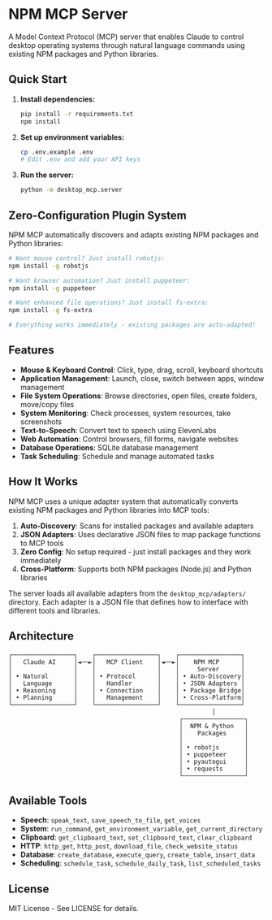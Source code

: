 # NPM MCP Server

A Model Context Protocol (MCP) server that enables Claude to control desktop operating systems through natural language commands using existing NPM packages and Python libraries.

## Quick Start

1. **Install dependencies:**
   ```bash
   pip install -r requirements.txt
   npm install
   ```

2. **Set up environment variables:**
   ```bash
   cp .env.example .env
   # Edit .env and add your API keys
   ```

3. **Run the server:**
   ```bash
   python -m desktop_mcp.server
   ```

## Zero-Configuration Plugin System

NPM MCP automatically discovers and adapts existing NPM packages and Python libraries:

```bash
# Want mouse control? Just install robotjs:
npm install -g robotjs

# Want browser automation? Just install puppeteer:
npm install -g puppeteer

# Want enhanced file operations? Just install fs-extra:
npm install -g fs-extra

# Everything works immediately - existing packages are auto-adapted!
```

## Features

- **Mouse & Keyboard Control**: Click, type, drag, scroll, keyboard shortcuts
- **Application Management**: Launch, close, switch between apps, window management  
- **File System Operations**: Browse directories, open files, create folders, move/copy files
- **System Monitoring**: Check processes, system resources, take screenshots
- **Text-to-Speech**: Convert text to speech using ElevenLabs
- **Web Automation**: Control browsers, fill forms, navigate websites
- **Database Operations**: SQLite database management
- **Task Scheduling**: Schedule and manage automated tasks

## How It Works

NPM MCP uses a unique adapter system that automatically converts existing NPM packages and Python libraries into MCP tools:

1. **Auto-Discovery**: Scans for installed packages and available adapters
2. **JSON Adapters**: Uses declarative JSON files to map package functions to MCP tools
3. **Zero Config**: No setup required - just install packages and they work immediately
4. **Cross-Platform**: Supports both NPM packages (Node.js) and Python libraries

The server loads all available adapters from the `desktop_mcp/adapters/` directory. Each adapter is a JSON file that defines how to interface with different tools and libraries.

## Architecture

```
┌─────────────────┐    ┌─────────────────┐    ┌─────────────────┐
│   Claude AI     │◄──►│   MCP Client    │◄──►│    NPM MCP      │
│                 │    │                 │    │     Server      │
│ • Natural       │    │ • Protocol      │    │ • Auto-Discovery│
│   Language      │    │   Handler       │    │ • JSON Adapters │
│ • Reasoning     │    │ • Connection    │    │ • Package Bridge│
│ • Planning      │    │   Management    │    │ • Cross-Platform│
└─────────────────┘    └─────────────────┘    └─────────────────┘
                                                        │
                                               ┌─────────────────┐
                                               │  NPM & Python   │
                                               │    Packages     │
                                               │                 │
                                               │ • robotjs       │
                                               │ • puppeteer     │
                                               │ • pyautogui     │
                                               │ • requests      │
                                               └─────────────────┘
```

## Available Tools

- **Speech**: `speak_text`, `save_speech_to_file`, `get_voices`
- **System**: `run_command`, `get_environment_variable`, `get_current_directory`
- **Clipboard**: `get_clipboard_text`, `set_clipboard_text`, `clear_clipboard`
- **HTTP**: `http_get`, `http_post`, `download_file`, `check_website_status`
- **Database**: `create_database`, `execute_query`, `create_table`, `insert_data`
- **Scheduling**: `schedule_task`, `schedule_daily_task`, `list_scheduled_tasks`

## License

MIT License - See LICENSE for details.